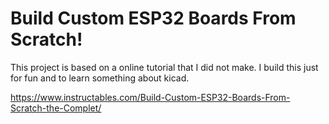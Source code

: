 # Build Custom ESP32 Boards From Scratch! 
This project is based on a online tutorial that I did not make. I build this just for fun and to learn something about kicad.

https://www.instructables.com/Build-Custom-ESP32-Boards-From-Scratch-the-Complet/